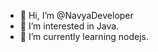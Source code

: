 - 👋 Hi, I’m @NavyaDeveloper
- 👀 I’m interested in Java.
- 🌱 I’m currently learning nodejs.

<!---
NavyaDeveloper/NavyaDeveloper is a ✨ special ✨ repository because its `README.md` (this file) appears on your GitHub profile.
You can click the Preview link to take a look at your changes.
--->
